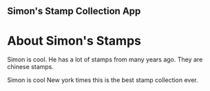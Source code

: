 Simon's Stamp Collection App
---

# About Simon's Stamps  

Simon is cool. He has a lot of stamps from many years ago. They are chinese stamps.

Simon is cool
New york times this is the best stamp collection ever.


